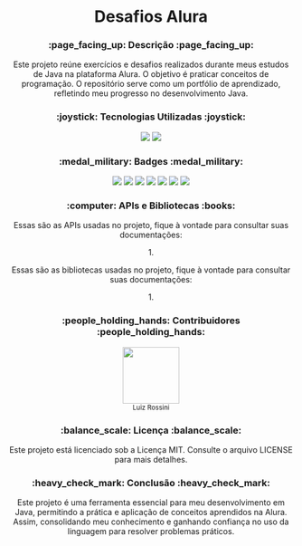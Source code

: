 <h1 align="center">Desafios Alura</h1>

<h3 align="center">:page_facing_up:  Descrição  :page_facing_up:</h3>
  <p align="center">
    Este projeto reúne exercícios e desafios realizados durante meus estudos de Java na plataforma Alura. O objetivo é praticar conceitos de programação. O repositório serve como um portfólio de aprendizado, refletindo meu progresso no desenvolvimento Java.
  </p>

<h3 align="center">:joystick:  Tecnologias Utilizadas  :joystick:</h3>
  <p align="center">
    <img loading="lazy" src="https://img.shields.io/badge/java-17-blue"/>
    <img loading="lazy" src="https://img.shields.io/badge/intelliJ-IDEA-purple"/>
  </p>

<h3 align="center">:medal_military:  Badges  :medal_military:</h3>
  <p align="center">
    <img loading="lazy" src="https://img.shields.io/badge/status-WIP-yellow"/>
    <img loading="lazy" src="https://img.shields.io/badge/content-for_study-blue"/>
    <img loading="lazy" src="https://img.shields.io/badge/paradigma-POO-red"/>
    <img loading="lazy" src="https://img.shields.io/github/issues/LuizRossini1/DesafiosAlura"/>
    <img loading="lazy" src="https://img.shields.io/github/forks/LuizRossini1/DesafiosAlura"/>
    <img loading="lazy" src="https://img.shields.io/github/license/LuizRossini1/DesafiosAlura"/>
    <img loading="lazy" src="https://img.shields.io/github/stars/LuizRossini1/DesafiosAlura"/>
  </p>

<h3 align="center">:computer: APIs e Bibliotecas :books:</h3>
  <p align="center">
    Essas são as APIs usadas no projeto, fique à vontade para consultar suas documentações:
  </p>
  <p align="center">
    1.
  </p>
  <p align="center">
    Essas são as bibliotecas usadas no projeto, fique à vontade para consultar suas documentações:
  </p>
  <p align="center">
    1.
  </p>

<h3 align="center">:people_holding_hands:  Contribuidores  :people_holding_hands:</h3>
  <p align="center">
    <img loading="lazy" src="https://avatars.githubusercontent.com/u/157657321?v=4" width=100><br><sub>Luiz Rossini</sub>
  </p>

<h3 align="center">:balance_scale:  Licença  :balance_scale:</h3>
  <p align="center">
    Este projeto está licenciado sob a Licença MIT. Consulte o arquivo LICENSE para mais detalhes.


  </p>

<h3 align="center">:heavy_check_mark:  Conclusão  :heavy_check_mark:</h3>
  <p align="center">
    Este projeto é uma ferramenta essencial para meu desenvolvimento em Java, permitindo a prática e aplicação de conceitos aprendidos na Alura. Assim, consolidando meu             conhecimento e ganhando confiança no uso da linguagem para resolver problemas práticos.
  </p>
